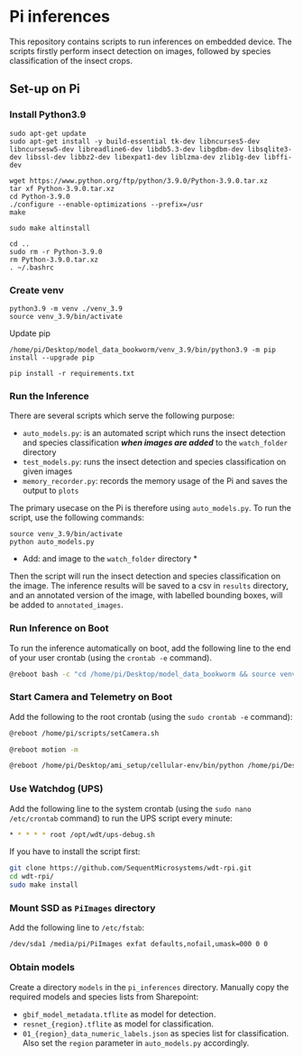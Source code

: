 # Pi inferences

This repository contains scripts to run inferences on embedded device. The scripts firstly perform insect detection on images, followed by species classification of the insect crops.


## Set-up on Pi

### Install Python3.9

```
sudo apt-get update
sudo apt-get install -y build-essential tk-dev libncurses5-dev libncursesw5-dev libreadline6-dev libdb5.3-dev libgdbm-dev libsqlite3-dev libssl-dev libbz2-dev libexpat1-dev liblzma-dev zlib1g-dev libffi-dev
````

```
wget https://www.python.org/ftp/python/3.9.0/Python-3.9.0.tar.xz
tar xf Python-3.9.0.tar.xz
cd Python-3.9.0
./configure --enable-optimizations --prefix=/usr
make
```

```
sudo make altinstall
```

```
cd ..
sudo rm -r Python-3.9.0
rm Python-3.9.0.tar.xz
. ~/.bashrc
```

### Create venv

```
python3.9 -m venv ./venv_3.9
source venv_3.9/bin/activate
```

Update pip

```
/home/pi/Desktop/model_data_bookworm/venv_3.9/bin/python3.9 -m pip install --upgrade pip
```

```
pip install -r requirements.txt
```

### Run the Inference

There are several scripts which serve the following purpose:
- `auto_models.py`: is an automated script which runs the insect detection and species classification _**when images are added**_ to the `watch_folder` directory
- `test_models.py`: runs the insect detection and species classification on given images
- `memory_recorder.py`: records the memory usage of the Pi and saves the output to `plots`


The primary usecase on the Pi is therefore using `auto_models.py`. To run the script, use the following commands:

```
source venv_3.9/bin/activate
python auto_models.py
```

* Add: and image to the `watch_folder` directory *

Then the script will run the insect detection and species classification on the image. The inference results will be saved to a csv in `results` directory, and an annotated version of the image, with labelled bounding boxes, will be added to `annotated_images`.

### Run Inference on Boot

To run the inference automatically on boot, add the following line to the end of your user crontab (using the `crontab -e` command).

```bash
@reboot bash -c "cd /home/pi/Desktop/model_data_bookworm && source venv_3.9/bin/activate && python auto_models.py"
```

### Start Camera and Telemetry on Boot

Add the following to the root crontab (using the `sudo crontab -e` command):

```bash
@reboot /home/pi/scripts/setCamera.sh

@reboot motion -m

@reboot /home/pi/Desktop/ami_setup/cellular-env/bin/python /home/pi/Desktop/ami_setup/ami-trap-raspi-cellular.py
```

### Use Watchdog (UPS)

Add the following line to the system crontab (using the `sudo nano /etc/crontab` command) to run the UPS script every minute:

```bash
* * * * * root /opt/wdt/ups-debug.sh 
```

If you have to install the script first:
```bash
git clone https://github.com/SequentMicrosystems/wdt-rpi.git
cd wdt-rpi/
sudo make install
```

### Mount SSD as `PiImages` directory

Add the following line to `/etc/fstab`:

```bash
/dev/sda1 /media/pi/PiImages exfat defaults,nofail,umask=000 0 0
```

### Obtain models

Create a directory `models` in the `pi_inferences` directory.
Manually copy the required models and species lists from Sharepoint:
* `gbif_model_metadata.tflite` as model for detection.
* `resnet_{region}.tflite` as model for classification.
* `01_{region}_data_numeric_labels.json` as species list for classification.
Also set the `region` parameter in `auto_models.py` accordingly.
